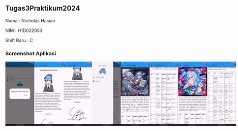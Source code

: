 ## Tugas3Praktikum2024

Nama       : Nicholas Hasian

NIM        : H1D022053

Shift Baru : C


### Screenshot Aplikasi

<div style="display: flex; justify-content: space-between;">

 <img src="images/SS/login.png" alt="Tampilan Perkenalan" style="width: 18%;">
 <img src="images/SS/home1.png" alt="Tampilan Perkenalan" style="width: 18%;">
 <img src="images/SS/home2.png" alt="Tampilan Perkenalan" style="width: 18%;">
 <img src="images/SS/sidemenu.png" alt="Tampilan Perkenalan" style="width: 18%;">
 <img src="images/SS/still1.png" alt="Tampilan Perkenalan" style="width: 18%;">
 <img src="images/SS/still2.png" alt="Tampilan Perkenalan" style="width: 18%;">
 <img src="images/SS/specter1.png" alt="Tampilan Perkenalan" style="width: 18%;">
 <img src="images/SS/specter2.png" alt="Tampilan Perkenalan" style="width: 18%;">


</div>
